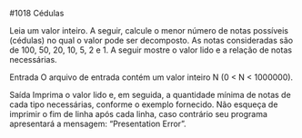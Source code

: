 #1018
Cédulas

Leia um valor inteiro. A seguir, calcule o menor número de notas possíveis (cédulas) no qual o valor pode ser decomposto.
As notas consideradas são de 100, 50, 20, 10, 5, 2 e 1. A seguir mostre o valor lido e a relação de notas necessárias.

Entrada
O arquivo de entrada contém um valor inteiro N (0 < N < 1000000).

Saída
Imprima o valor lido e, em seguida, a quantidade mínima de notas de cada tipo necessárias, conforme o exemplo fornecido.
Não esqueça de imprimir o fim de linha após cada linha, caso contrário seu programa apresentará a mensagem: “Presentation Error”.